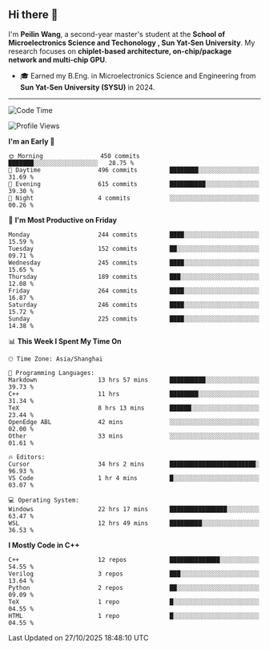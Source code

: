 ## Hi there 👋

I'm **Peilin Wang**, a second-year master's student at the **School of Microelectronics Science and Techonology , Sun Yat-Sen University**. My research focuses on **chiplet-based architecture, on-chip/package network and multi-chip GPU**.

- 🎓 Earned my B.Eng. in Microelectronics Science and Engineering from **Sun Yat-Sen University (SYSU)** in 2024.

---

<!--START_SECTION:waka-->
![Code Time](http://img.shields.io/badge/Code%20Time-295%20hrs%2040%20mins-blue)

![Profile Views](http://img.shields.io/badge/Profile%20Views-8-blue)

**I'm an Early 🐤** 

```text
🌞 Morning                450 commits         ███████░░░░░░░░░░░░░░░░░░   28.75 % 
🌆 Daytime                496 commits         ████████░░░░░░░░░░░░░░░░░   31.69 % 
🌃 Evening                615 commits         ██████████░░░░░░░░░░░░░░░   39.30 % 
🌙 Night                  4 commits           ░░░░░░░░░░░░░░░░░░░░░░░░░   00.26 % 
```
📅 **I'm Most Productive on Friday** 

```text
Monday                   244 commits         ████░░░░░░░░░░░░░░░░░░░░░   15.59 % 
Tuesday                  152 commits         ██░░░░░░░░░░░░░░░░░░░░░░░   09.71 % 
Wednesday                245 commits         ████░░░░░░░░░░░░░░░░░░░░░   15.65 % 
Thursday                 189 commits         ███░░░░░░░░░░░░░░░░░░░░░░   12.08 % 
Friday                   264 commits         ████░░░░░░░░░░░░░░░░░░░░░   16.87 % 
Saturday                 246 commits         ████░░░░░░░░░░░░░░░░░░░░░   15.72 % 
Sunday                   225 commits         ████░░░░░░░░░░░░░░░░░░░░░   14.38 % 
```


📊 **This Week I Spent My Time On** 

```text
🕑︎ Time Zone: Asia/Shanghai

💬 Programming Languages: 
Markdown                 13 hrs 57 mins      ██████████░░░░░░░░░░░░░░░   39.73 % 
C++                      11 hrs              ████████░░░░░░░░░░░░░░░░░   31.34 % 
TeX                      8 hrs 13 mins       ██████░░░░░░░░░░░░░░░░░░░   23.44 % 
OpenEdge ABL             42 mins             ░░░░░░░░░░░░░░░░░░░░░░░░░   02.00 % 
Other                    33 mins             ░░░░░░░░░░░░░░░░░░░░░░░░░   01.61 % 

🔥 Editors: 
Cursor                   34 hrs 2 mins       ████████████████████████░   96.93 % 
VS Code                  1 hr 4 mins         █░░░░░░░░░░░░░░░░░░░░░░░░   03.07 % 

💻 Operating System: 
Windows                  22 hrs 17 mins      ████████████████░░░░░░░░░   63.47 % 
WSL                      12 hrs 49 mins      █████████░░░░░░░░░░░░░░░░   36.53 % 
```

**I Mostly Code in C++** 

```text
C++                      12 repos            ██████████████░░░░░░░░░░░   54.55 % 
Verilog                  3 repos             ███░░░░░░░░░░░░░░░░░░░░░░   13.64 % 
Python                   2 repos             ██░░░░░░░░░░░░░░░░░░░░░░░   09.09 % 
TeX                      1 repo              █░░░░░░░░░░░░░░░░░░░░░░░░   04.55 % 
HTML                     1 repo              █░░░░░░░░░░░░░░░░░░░░░░░░   04.55 % 
```




 Last Updated on 27/10/2025 18:48:10 UTC
<!--END_SECTION:waka-->
